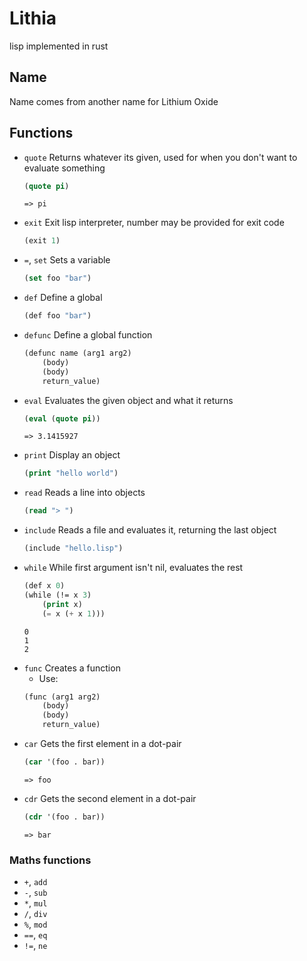 # Lithia
lisp implemented in rust

## Name
Name comes from another name for Lithium Oxide

## Functions
* `quote` 
Returns whatever its given, used for when you don't want to evaluate something
    ```lisp
    (quote pi)
    ```
    ```
    => pi
    ```
* `exit`
Exit lisp interpreter, number may be provided for exit code
    ```lisp
    (exit 1)
    ```
* `=`, `set`
Sets a variable
    ```lisp
    (set foo "bar")
    ```
* `def`
Define a global
    ```lisp
    (def foo "bar")
    ```
* `defunc`
Define a global function
    ```lisp
	(defunc name (arg1 arg2)
		(body)
		(body)
		return_value)
    ```
* `eval`
Evaluates the given object and what it returns
    ```lisp
    (eval (quote pi))
    ```
    ```
    => 3.1415927
    ```
* `print`
Display an object
    ```lisp
    (print "hello world")
    ```
* `read`
Reads a line into objects
    ```lisp
    (read "> ")
    ```
* `include`
Reads a file and evaluates it, returning the last object
    ```lisp
    (include "hello.lisp")
    ```
* `while`
While first argument isn't nil, evaluates the rest
    ```lisp
    (def x 0)
    (while (!= x 3)
        (print x)
        (= x (+ x 1)))
    ```
    ```
    0
    1
    2
    ```
* `func`
Creates a function
	* Use:
	```lisp
	(func (arg1 arg2)
		(body)
		(body)
		return_value)
	```
* `car`
Gets the first element in a dot-pair
    ```lisp
    (car '(foo . bar))
    ```
    ```
    => foo
    ```
* `cdr`
Gets the second element in a dot-pair
    ```lisp
    (cdr '(foo . bar))
    ```
    ```
    => bar
    ```

### Maths functions
* `+`, `add`
* `-`, `sub`
* `*`, `mul`
* `/`, `div`
* `%`, `mod`
* `==`, `eq`
* `!=`, `ne`
